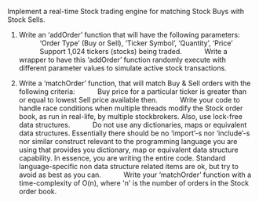 Implement a real-time Stock trading engine for matching Stock Buys with Stock Sells.
1. Write an ‘addOrder’ function that will have the following parameters:
      ‘Order Type’ (Buy or Sell), ‘Ticker Symbol’, ‘Quantity’, ‘Price’
      Support 1,024 tickers (stocks) being traded.
      Write a wrapper to have this ‘addOrder’ function randomly execute with different parameter values to simulate active stock transactions.

2. Write a ‘matchOrder’ function, that will match Buy & Sell orders with the following criteria:
      Buy price for a particular ticker is greater than or equal to lowest Sell price available then.
      Write your code to handle race conditions when multiple threads modify the Stock order book, as run in real-life, by multiple stockbrokers. Also, use lock-free data structures.
      Do not use any dictionaries, maps or equivalent data structures. Essentially there should be no ‘import’-s nor ‘include’-s nor similar construct relevant to the programming language you are using that provides you dictionary, map or equivalent data structure capability. In essence, you are writing the entire code. Standard language-specific non data structure related items are ok, but try to avoid as best as you can.
      Write your ‘matchOrder’ function with a time-complexity of O(n), where 'n' is the number of orders in the Stock order book.

